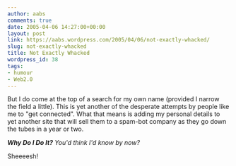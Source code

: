 ```yaml
---
author: aabs
comments: true
date: 2005-04-06 14:27:00+00:00
layout: post
link: https://aabs.wordpress.com/2005/04/06/not-exactly-whacked/
slug: not-exactly-whacked
title: Not Exactly Whacked
wordpress_id: 38
tags:
- humour
- Web2.0
---
```


But I do come at the top of a search for my own name (provided I narrow the field a little). This is yet another of the desperate attempts by people like me to "get connected". What that means is adding my personal details to yet another site that will sell them to a spam-bot company as they go down the tubes in a year or two.

**_Why Do I Do It?_** _You'd think I'd know by now?_

Sheeeesh!
